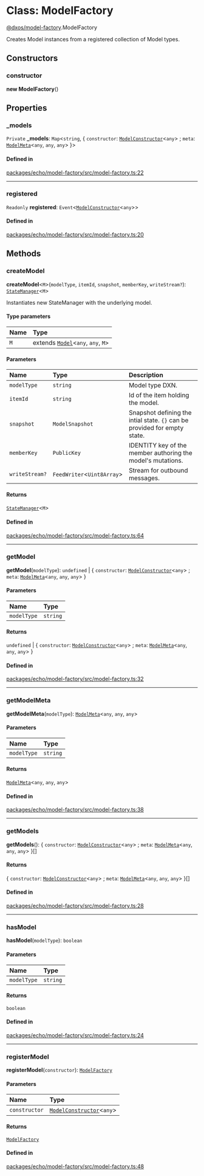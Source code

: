 # Class: ModelFactory

[@dxos/model-factory](../modules/dxos_model_factory.md).ModelFactory

Creates Model instances from a registered collection of Model types.

## Constructors

### constructor

**new ModelFactory**()

## Properties

### \_models

 `Private` **\_models**: `Map`<`string`, { `constructor`: [`ModelConstructor`](../types/dxos_model_factory.ModelConstructor.md)<`any`\> ; `meta`: [`ModelMeta`](../types/dxos_model_factory.ModelMeta.md)<`any`, `any`, `any`\>  }\>

#### Defined in

[packages/echo/model-factory/src/model-factory.ts:22](https://github.com/dxos/dxos/blob/main/packages/echo/model-factory/src/model-factory.ts#L22)

___

### registered

 `Readonly` **registered**: `Event`<[`ModelConstructor`](../types/dxos_model_factory.ModelConstructor.md)<`any`\>\>

#### Defined in

[packages/echo/model-factory/src/model-factory.ts:20](https://github.com/dxos/dxos/blob/main/packages/echo/model-factory/src/model-factory.ts#L20)

## Methods

### createModel

**createModel**<`M`\>(`modelType`, `itemId`, `snapshot`, `memberKey`, `writeStream?`): [`StateManager`](dxos_model_factory.StateManager.md)<`M`\>

Instantiates new StateManager with the underlying model.

#### Type parameters

| Name | Type |
| :------ | :------ |
| `M` | extends [`Model`](dxos_model_factory.Model.md)<`any`, `any`, `M`\> |

#### Parameters

| Name | Type | Description |
| :------ | :------ | :------ |
| `modelType` | `string` | Model type DXN. |
| `itemId` | `string` | Id of the item holding the model. |
| `snapshot` | `ModelSnapshot` | Snapshot defining the intial state. `{}` can be provided for empty state. |
| `memberKey` | `PublicKey` | IDENTITY key of the member authoring the model's mutations. |
| `writeStream?` | `FeedWriter`<`Uint8Array`\> | Stream for outbound messages. |

#### Returns

[`StateManager`](dxos_model_factory.StateManager.md)<`M`\>

#### Defined in

[packages/echo/model-factory/src/model-factory.ts:64](https://github.com/dxos/dxos/blob/main/packages/echo/model-factory/src/model-factory.ts#L64)

___

### getModel

**getModel**(`modelType`): `undefined` \| { `constructor`: [`ModelConstructor`](../types/dxos_model_factory.ModelConstructor.md)<`any`\> ; `meta`: [`ModelMeta`](../types/dxos_model_factory.ModelMeta.md)<`any`, `any`, `any`\>  }

#### Parameters

| Name | Type |
| :------ | :------ |
| `modelType` | `string` |

#### Returns

`undefined` \| { `constructor`: [`ModelConstructor`](../types/dxos_model_factory.ModelConstructor.md)<`any`\> ; `meta`: [`ModelMeta`](../types/dxos_model_factory.ModelMeta.md)<`any`, `any`, `any`\>  }

#### Defined in

[packages/echo/model-factory/src/model-factory.ts:32](https://github.com/dxos/dxos/blob/main/packages/echo/model-factory/src/model-factory.ts#L32)

___

### getModelMeta

**getModelMeta**(`modelType`): [`ModelMeta`](../types/dxos_model_factory.ModelMeta.md)<`any`, `any`, `any`\>

#### Parameters

| Name | Type |
| :------ | :------ |
| `modelType` | `string` |

#### Returns

[`ModelMeta`](../types/dxos_model_factory.ModelMeta.md)<`any`, `any`, `any`\>

#### Defined in

[packages/echo/model-factory/src/model-factory.ts:38](https://github.com/dxos/dxos/blob/main/packages/echo/model-factory/src/model-factory.ts#L38)

___

### getModels

**getModels**(): { `constructor`: [`ModelConstructor`](../types/dxos_model_factory.ModelConstructor.md)<`any`\> ; `meta`: [`ModelMeta`](../types/dxos_model_factory.ModelMeta.md)<`any`, `any`, `any`\>  }[]

#### Returns

{ `constructor`: [`ModelConstructor`](../types/dxos_model_factory.ModelConstructor.md)<`any`\> ; `meta`: [`ModelMeta`](../types/dxos_model_factory.ModelMeta.md)<`any`, `any`, `any`\>  }[]

#### Defined in

[packages/echo/model-factory/src/model-factory.ts:28](https://github.com/dxos/dxos/blob/main/packages/echo/model-factory/src/model-factory.ts#L28)

___

### hasModel

**hasModel**(`modelType`): `boolean`

#### Parameters

| Name | Type |
| :------ | :------ |
| `modelType` | `string` |

#### Returns

`boolean`

#### Defined in

[packages/echo/model-factory/src/model-factory.ts:24](https://github.com/dxos/dxos/blob/main/packages/echo/model-factory/src/model-factory.ts#L24)

___

### registerModel

**registerModel**(`constructor`): [`ModelFactory`](dxos_model_factory.ModelFactory.md)

#### Parameters

| Name | Type |
| :------ | :------ |
| `constructor` | [`ModelConstructor`](../types/dxos_model_factory.ModelConstructor.md)<`any`\> |

#### Returns

[`ModelFactory`](dxos_model_factory.ModelFactory.md)

#### Defined in

[packages/echo/model-factory/src/model-factory.ts:48](https://github.com/dxos/dxos/blob/main/packages/echo/model-factory/src/model-factory.ts#L48)
